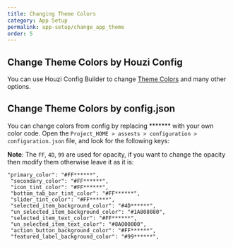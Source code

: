 ```yaml
---
title: Changing Theme Colors
category: App Setup
permalink: app-setup/change_app_theme
order: 5
---
```


## Change Theme Colors by Houzi Config
 You can use Houzi Config Builder to change [Theme Colors](/houzi-config-builder/change-theme) and many other options. 


## Change Theme Colors by config.json
 You can change colors from config by replacing ******* with your own color code. Open the `Project_HOME > assests > configuration > configuration.json` file, and look for the following keys:

**Note**: The `FF`, `4D`, `99` are used for opacity, if you want to change the opacity then modify them otherwise leave it as it is: 

 ```
 "primary_color": "#FF******",
  "secondary_color": "#FF******",
  "icon_tint_color": "#FF******",
  "bottom_tab_bar_tint_color": "#FF******",
  "slider_tint_color": "#FF******",
  "selected_item_background_color": "#4D******",
  "un_selected_item_background_color": "#1A808080",
  "selected_item_text_color": "#FF******",
  "un_selected_item_text_color": "#8A000000",
  "action_button_background_color": "#FF******",
  "featured_label_background_color": "#99******",
 ```


<!-- ## Change Theme Colors by AppPreferences
Open the file 
```
houzi > packages > houzi_package > lib > files > app_preferences > app_preferences.dart
```

Go to the ‘Colors’ section.

If you want to change the primary color of the app. Define a custom color code map with RGB value of color with different opacities. After defining the map, define the custom app primary color as `MaterialColor` with the hex value of color and the defined map. Example below:
```
/// Define your custom color swatches.
Map<int, Color> primaryColorCodes = {
 50: Color.fromRGBO(37, 173, 222, .1),
 100: Color.fromRGBO(37, 173, 222, .2),
 200: Color.fromRGBO(37, 173, 222, .3),
 300: Color.fromRGBO(37, 173, 222, .4),
 400: Color.fromRGBO(37, 173, 222, .5),
 500: Color.fromRGBO(37, 173, 222, .6),
 600: Color.fromRGBO(37, 173, 222, .7),
 700: Color.fromRGBO(37, 173, 222, .8),
 800: Color.fromRGBO(37, 173, 222, .9),
 900: Color.fromRGBO(37, 173, 222, 1),
};
MaterialColor primaryColor = MaterialColor(0xFF25ADDE, primaryColorCodes);
```

Change the `appPrimaryColor` with this custom defined material color primaryColor.

There’re many colors, styles and different icons defined in this file, you can replace or modify these with your likings. -->

